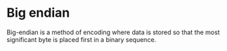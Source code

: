 # Big endian

Big-endian is a method of encoding where data is stored so that the most
significant byte is placed first in a binary sequence.

